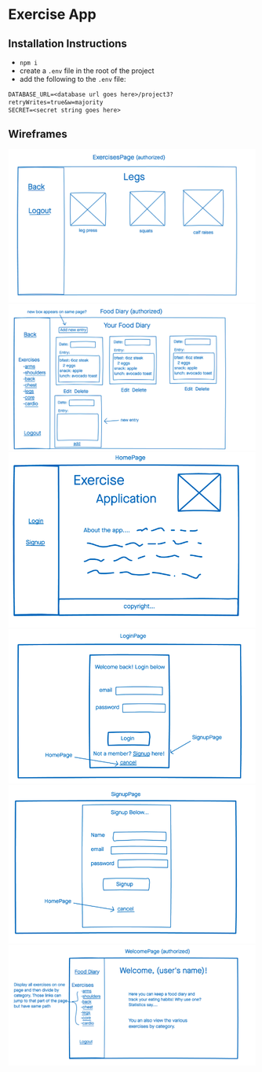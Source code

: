 # Exercise App

##  Installation Instructions
-  `npm i`
- create a `.env` file in the root of the project
- add the following to the `.env` file: 
```
DATABASE_URL=<database url goes here>/project3?retryWrites=true&w=majority
SECRET=<secret string goes here>
```

## Wireframes

![Wireframe](img/exercisepage.png)
![Wireframe](img/fooddiarypage.png)
![Wireframe](img/homepage.png)
![Wireframe](img/loginpage.png)
![Wireframe](img/signuppage.png)
![Wireframe](img/welcomepage.png)